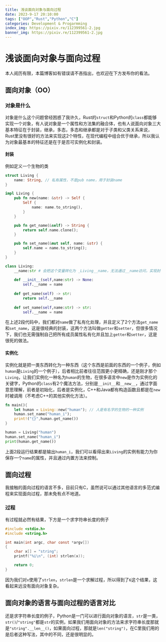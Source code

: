 ```yaml
---
title: 浅谈面向对象与面向过程
date: 2023-9-17 20:10:00
tags: ["OOP","Rust","Python","C"]
categories: Development & Progarmming
index_img: https://pixiv.re/112399561-2.jpg
banner_img: https://pixiv.re/112399561-2.jpg
---
```


# 浅谈面向对象与面向过程

本人阅历有限，本篇博客如有错误请不吝指出，也欢迎在下方发布你的看法。

## 面向对象（OO） 

### 对象是什么

对象是什么这个问题曾经困惑了我许久，Rust的`struct`和Python的`class`都能够实现一个对象，有人说对象是一个属性和方法集的融合体，也有人说面向对象三大基本特征在于封装，继承，多态，多态和继承都是对于子类和父类关系来说，Rust里没有很好的方法来实现这2个特性，在现代编程中组合优于继承，所以我认为对象最基本的特征还是在于是否可实例化和封装。

#### 封装

例如定义一个生物的类

```rust
struct Living {
    name: String, // 私有属性，不是pub name，用于封装name
}

impl Living {
    pub fn new(name: &str) -> Self {
        Self {
            name: name.to_string(),
        }
    }

    pub fn get_name(&self) -> String {
        return self.name.clone();
    }

    pub fn set_name(&mut self, name: &str) {
        self.name = name.to_string();
    }
}
```

```python
class Living:
    __name:str # 会把这个变量转化为 _Living__name，无法通过__name访问，实现封装
    
    def __init__(self,name:str) -> None:
        self.__name = name
        
    def get_name(self) -> str:
        return self.__name
    
    def set_name(self,name:str) -> str:
        self.__name = name
```

在上述2段代码中，我们都对`name`做了私有化处理，并且定义了2个方法`get_name`和`set_name`，这是很经典的封装，这两个方法叫做`getter`和`setter`，但很多情况下，我们也无需强制自己把所有成员属性私有化并且加上`getter`和`setter`，这是很死的做法。

#### 实例化

实例化就是把一类东西转化为一种东西（这个东西是前面的东西的一个例子，例如`human`是`Living`的一个例子），后者相比前者往往范围更小更精确，还是刚才那个`Living`，让我们实例化一种名为`human`的生物，在很多语言中`new`是作为实例化的关键字，Python的`class`有2个魔法方法，分别是`__init__`和`__new__`，通过字面意思理解，前者是初始化，后者是实例化，C++和Java都有构造函数且都是在`new`时被调用（不考虑C++的其他实例化方法）。

```rust
fn main(){
    let human = Living::new("human"); // 人是有名字的生物的一种实例
    human.set_name("human_i");
    print!("{}",human.get_name())
}
```

```python
human = Living("human")
human.set_name("human_i")
print(human.get_name())
```

上面2段运行结果都是输出`human_i`，我们可以看得出来`Living`的实例有能力为你保存一个`name`的属性，并且通过内置方法来控制。

## 面向过程

我接触的面向过程的语言不多，目前只有C，虽然说可以通过其他语言的多范式编程来实现面向过程，那未免有点不地道。

### 过程

有过程就必然有结果，下方是一个求字符串长度的例子

```C
#include <stdio.h>
#include <string.h>

int main(int argc, char const *argv[])
{
    char x[] = "string";
    printf("%i\n", (int) strlen(x));

    return 0;
}
```

因为我们对`x`使用了`strlen`，`strlen`是一个求解过程，所以得到了`6`这个结果，这看起来远没有面向对象复杂。



## 面向对象的语言与面向过程的语言对比

还是求字符串长度的例子，Python是一门可以进行面向对象的语言，`str`是一类，`str()`/`"string"`都是`str`的实例，如果我们用面向对象的方法来求字符串长度那就是`"string".__len__()`，如果面向过程，那就是`len("string")`，在C里我们用的是后者这种写法，其中的不同，还是很明显的。